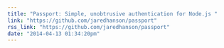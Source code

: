 ```yaml
---
title: "Passport: Simple, unobtrusive authentication for Node.js "
link: "https://github.com/jaredhanson/passport"
rss_link: "https://github.com/jaredhanson/passport"
date: "2014-04-13 01:34:20pm"
---
```

